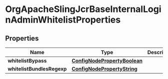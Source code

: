 

# OrgApacheSlingJcrBaseInternalLoginAdminWhitelistProperties

## Properties

Name | Type | Description | Notes
------------ | ------------- | ------------- | -------------
**whitelistBypass** | [**ConfigNodePropertyBoolean**](ConfigNodePropertyBoolean.md) |  |  [optional]
**whitelistBundlesRegexp** | [**ConfigNodePropertyString**](ConfigNodePropertyString.md) |  |  [optional]



